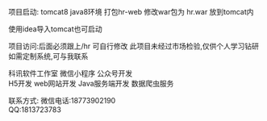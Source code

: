 项目启动:
tomcat8  java8环境
打包hr-web 修改war包为 hr.war 放到tomcat内

使用idea导入tomcat也可启动

项目访问:后面必须跟上/hr   可自行修改
此项目未经过市场检验,仅供个人学习钻研
如需定制系统,可与我联系






科讯软件工作室
微信小程序      公众号开发  
H5开发          web网站开发
Java服务端开发   数据爬虫服务

联系方式:
微信电话:18773902190   
QQ:1813723783